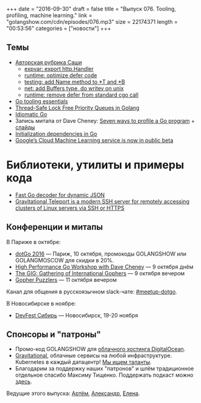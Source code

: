 +++
date = "2016-09-30"
draft = false
title = "Выпуск 076. Tooling, profiling, machine learning."
link = "golangshow.com/cdn/episodes/076.mp3"
size = 22174371
length = "00:53:56"
categories = ["новости"]
+++

## Темы

- [Авторская рубрика Саши](https://github.com/LK4D4/report/blob/master/reports/golang-09-30.md)
    - [expvar: export http.Handler](https://github.com/golang/go/commit/6ba5b32922c438a608a11561100a8a80abf0fd3a)
    - [runtime: optimize defer code](https://github.com/golang/go/commit/f8b2314c563be4366f645536e8031a132cfdf3dd)
    - [testing: add Name method to *T and *B](https://github.com/golang/go/commit/594cddd62598dcfc1fe6ee1c3e5978063f498dc1)
    - [net: add Buffers type, do writev on unix](https://github.com/golang/go/commit/8e69d43b32be578cd36eebe491b6e1205dbf32a4)
    - [runtime: remove defer from standard cgo call](https://github.com/golang/go/commit/441502154fa5f78e93c9c7985fbea78a02c21f4f)
- [Go tooling essentials](http://golang.rakyll.org/go-tool-flags/)
- [Thread-Safe Lock Free Priority Queues in Golang](http://scottlobdell.me/2016/09/thread-safe-lock-free-priority-queues-golang/)
- [Idiomatic Go](https://dmitri.shuralyov.com/idiomatic-go)
- Запись митапа от Dave Cheney: [Seven ways to profile a Go program](https://www.bigmarker.com/remote-meetup-go/Seven-ways-to-profile-a-Go-program) + [слайды](http://talks.godoc.org/github.com/davecheney/presentations/seven.slide#1)
- [Initialization dependencies in Go](https://medium.com/golangspec/initialization-dependencies-in-go-51ae7b53f24c)
- [Google’s Cloud Machine Learning service is now in public beta](https://techcrunch.com/2016/09/29/googles-cloud-machine-learning-service-is-now-in-public-beta/)

# Библиотеки, утилиты и примеры кода
- [Fast Go decoder for dynamic JSON](https://github.com/a8m/djson)
- [Gravitational Teleport is a modern SSH server for remotely accessing clusters of Linux servers via SSH or HTTPS](https://github.com/gravitational/teleport)

## Конференции и митапы

В Париже в октябре:

- [dotGo 2016](http://www.dotgo.eu) — Париж, 10 октября, промокоды GOLANGSHOW или GOLANGMOSCOW для скидки в 20%.
- [High Performance Go Workshop with Dave Cheney](http://www.meetup.com/Paris-Tech-Talks/events/233640683) — 9 октября днём
- [The GIG: Gathering of International Gophers](http://www.meetup.com/Golang-Paris/events/234263218) — 9 октября вечером
- [Gopher Puzzlers](http://www.meetup.com/golangio/events/234090271) — 11 октября вечером

Канал для общения в русскоязычном slack-чате: [#meetup-dotgo](https://golang-ru.slack.com/archives/meetup-dotgo).

В Новосибирске в ноябре:

- [DevFest Сибирь](https://devfest.gdg.org.ru) — Новосибирск, 19-20 ноября

## Спонсоры и "патроны"

- Промо-код GOLANGSHOW для [облачного хостинга DigitalOcean](https://www.digitalocean.com/?utm_campaign=golangshow&utm_medium=podcast&refcode=63eedb038a3e).
- [Gravitational](http://gravitational.com), облачные сервисы на любой инфраструктуре. Kubernetes в каждый датацентр! [Мы ищем таланты](https://github.com/gravitational/careers).
- Благодарим за поддержку наших "патронов" и шлём традиционное отдельное спасибо Максиму Тищенко. Поддержать подкаст можно [здесь](https://www.patreon.com/golangshow).

Ведущие этого выпуска: [Артём](https://twitter.com/miolini), [Александр](https://twitter.com/LK4D4math), [Елена](https://twitter.com/webdeva).
